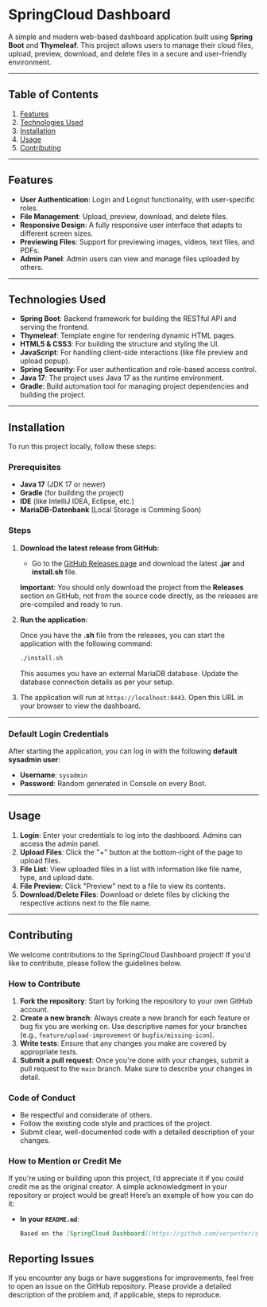 # SpringCloud Dashboard

A simple and modern web-based dashboard application built using **Spring Boot** and **Thymeleaf**. This project allows users to manage their cloud files, upload, preview, download, and delete files in a secure and user-friendly environment.

---

## Table of Contents

1. [Features](#features)
2. [Technologies Used](#technologies-used)
3. [Installation](#installation)
4. [Usage](#usage)
5. [Contributing](#contributing)

---

## Features

- **User Authentication**: Login and Logout functionality, with user-specific roles.
- **File Management**: Upload, preview, download, and delete files.
- **Responsive Design**: A fully responsive user interface that adapts to different screen sizes.
- **Previewing Files**: Support for previewing images, videos, text files, and PDFs.
- **Admin Panel**: Admin users can view and manage files uploaded by others.

---

## Technologies Used

- **Spring Boot**: Backend framework for building the RESTful API and serving the frontend.
- **Thymeleaf**: Template engine for rendering dynamic HTML pages.
- **HTML5 & CSS3**: For building the structure and styling the UI.
- **JavaScript**: For handling client-side interactions (like file preview and upload popup).
- **Spring Security**: For user authentication and role-based access control.
- **Java 17**: The project uses Java 17 as the runtime environment.
- **Gradle**: Build automation tool for managing project dependencies and building the project.

---

## Installation

To run this project locally, follow these steps:

### Prerequisites

- **Java 17** (JDK 17 or newer)
- **Gradle** (for building the project)
- **IDE** (like IntelliJ IDEA, Eclipse, etc.)
- **MariaDB-Datenbank** (Local Storage is Comming Soon)

### Steps

1. **Download the latest release from GitHub**:
   - Go to the [GitHub Releases page](https://github.com/verpxnter/springcloud/releases) and download the latest **.jar** and **install.sh** file.
   
   **Important**: You should only download the project from the **Releases** section on GitHub, not from the source code directly, as the releases are pre-compiled and ready to run.

2. **Run the application**:

   Once you have the **.sh** file from the releases, you can start the application with the following command:

   ```bash
   ./install.sh
   ```

   This assumes you have an external MariaDB database. Update the database connection details as per your setup.

5. The application will run at `https://localhost:8443`. Open this URL in your browser to view the dashboard.

---

### Default Login Credentials

After starting the application, you can log in with the following **default sysadmin user**:

- **Username**: `sysadmin`
- **Password**: Random generated in Console on every Boot.

---

## Usage

1. **Login**: Enter your credentials to log into the dashboard. Admins can access the admin panel.
2. **Upload Files**: Click the "+" button at the bottom-right of the page to upload files.
3. **File List**: View uploaded files in a list with information like file name, type, and upload date.
4. **File Preview**: Click "Preview" next to a file to view its contents.
5. **Download/Delete Files**: Download or delete files by clicking the respective actions next to the file name.

---

## Contributing

We welcome contributions to the SpringCloud Dashboard project! If you'd like to contribute, please follow the guidelines below.

### How to Contribute

1. **Fork the repository**: Start by forking the repository to your own GitHub account.
2. **Create a new branch**: Always create a new branch for each feature or bug fix you are working on. Use descriptive names for your branches (e.g., `feature/upload-improvement` or `bugfix/missing-icon`).
3. **Write tests**: Ensure that any changes you make are covered by appropriate tests.
4. **Submit a pull request**: Once you're done with your changes, submit a pull request to the `main` branch. Make sure to describe your changes in detail.

### Code of Conduct

- Be respectful and considerate of others.
- Follow the existing code style and practices of the project.
- Submit clear, well-documented code with a detailed description of your changes.

### How to Mention or Credit Me

If you're using or building upon this project, I’d appreciate it if you could credit me as the original creator. A simple acknowledgment in your repository or project would be great! Here’s an example of how you can do it:

- **In your `README.md`**:
   ```markdown
   Based on the [SpringCloud Dashboard](https://github.com/verpxnter/springcloud) by [@verpxnter](https://github.com/verpxnter).
   ```

## Reporting Issues

If you encounter any bugs or have suggestions for improvements, feel free to open an issue on the GitHub repository. Please provide a detailed description of the problem and, if applicable, steps to reproduce.
